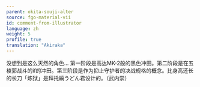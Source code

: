 ```yaml
---
parent: okita-souji-alter
source: fgo-material-vii
id: comment-from-illustrator
language: zh
weight: 5
profile: true
translation: "Akiraka"
---
```


没想到是这么天然的角色…
第一阶段是高达MK-2般的黑色冲田。第二阶段是在五棱郭战斗的if的冲田。第三阶段是作为抑止守护者的决战规格的概念。比身高还长的长刀「炼狱」是拜托縞うどん君设计的。（武内崇）
